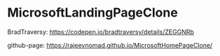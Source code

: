 # MicrosoftLandingPageClone
BradTraversy: https://codepen.io/bradtraversy/details/ZEGGNRb

github-page: https://rajeevnomad.github.io/MicrosoftHomePageClone/
